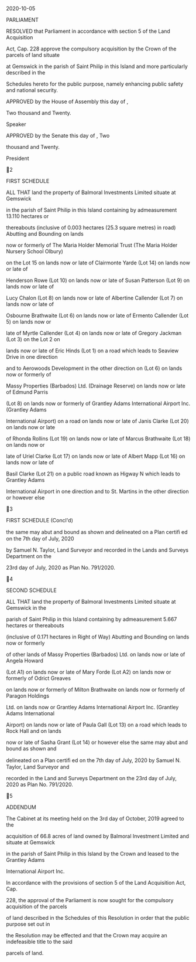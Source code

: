 2020-10-05

PARLIAMENT

RESOLVED that Parliament in accordance with section 5 of the Land Acquisition

Act, Cap. 228 approve the compulsory acquisition by the Crown of the parcels of land situate

at Gemswick in the parish of Saint Philip in this Island and more particularly described in the

Schedules hereto for the public purpose, namely enhancing public safety and national security.

APPROVED by the House of Assembly this          day of                                     ,

Two thousand and Twenty.

Speaker

APPROVED by the Senate this              day of                                               , Two

thousand and Twenty.

President

2

FIRST SCHEDULE

ALL THAT land the property of Balmoral Investments Limited situate at Gemswick

in  the  parish  of  Saint  Philip  in  this  Island  containing  by  admeasurement  13.110  hectares  or

thereabouts (inclusive of 0.003 hectares (25.3 square metres) in road) Abutting and Bounding on lands

now or formerly of The Maria Holder  Memorial Trust (The Maria Holder Nursery School Olbury)

on  the  Lot  15  on  lands  now  or  late  of  Clairmonte Yarde  (Lot  14)  on  lands  now  or  late  of

Henderson Rowe (Lot 10) on lands now or late of Susan Patterson (Lot 9) on lands now or late of

Lucy Chalon (Lot 8) on lands now or late of Albertine Callender (Lot 7) on lands now or late of

Osbourne Brathwaite (Lot 6) on lands now or late of Ermento Callender (Lot 5) on lands now or

late of Myrtle Callender (Lot 4) on lands now or late of Gregory Jackman (Lot 3) on the Lot 2 on

lands now or late of Eric Hinds (Lot 1) on a road which leads to Seaview Drive in one direction

and to Aerowoods Development in the other direction on (Lot 6) on lands now or formerly of

Massy Properties (Barbados) Ltd. (Drainage Reserve) on lands now or late of Edmund Parris

(Lot 8) on lands now or formerly of Grantley Adams International Airport Inc. (Grantley Adams

International Airport) on a road on lands now or late of Janis Clarke (Lot 20) on lands now or late

of Rhonda Rollins (Lot 19) on lands now or late of Marcus Brathwaite (Lot 18) on lands now or

late of Uriel Clarke (Lot 17) on lands now or late of Albert Mapp (Lot 16) on lands now or late of

Basil Clarke (Lot 21) on a public road known as Higway N which leads to Grantley Adams

International Airport in one direction and to St. Martins in the other direction or however else

3

FIRST SCHEDULE (Concl'd)

the same may abut and bound as shown and delineated on a Plan certiﬁ ed on the 7th day of July, 2020

by Samuel N. Taylor, Land Surveyor and recorded in the Lands and Surveys Department on the

23rd day of July, 2020 as Plan  No. 791/2020.

4

SECOND SCHEDULE

ALL THAT land the property of Balmoral Investments Limited situate at Gemswick in the

parish of Saint Philip in this Island containing by admeasurement 5.667 hectares or thereabouts

(inclusive of 0.171 hectares in Right of Way) Abutting and Bounding on lands now or formerly

of  other  lands  of  Massy  Properties  (Barbados)  Ltd.  on  lands  now  or  late  of Angela  Howard

(Lot A1) on lands now or late of Mary Forde (Lot A2) on lands now or formerly of Odrict Greaves

on lands now or formerly of Milton Brathwaite on lands now or formerly of Paragon Holdings

Ltd. on lands now or Grantley Adams International Airport Inc. (Grantley Adams International

Airport) on lands now or late of Paula Gall (Lot 13) on a road which leads to Rock Hall and on lands

now or late of Sasha Grant (Lot 14) or however else the same may abut and bound as shown and

delineated on a Plan certiﬁ ed on the 7th day of July, 2020 by Samuel N. Taylor, Land Surveyor and

recorded in the Land and Surveys Department on the 23rd day of July, 2020 as Plan No. 791/2020.

5

ADDENDUM

The  Cabinet  at  its  meeting  held  on  the  3rd  day  of  October,  2019  agreed  to  the

acquisition of 66.8 acres of land owned by Balmoral Investment Limited and situate at Gemswick

in  the  parish  of  Saint  Philip  in  this  Island  by  the  Crown  and  leased  to  the  Grantley Adams

International Airport Inc.

  In accordance with the provisions of section 5 of the Land Acquisition Act, Cap.

228, the approval of the Parliament is now sought for the compulsory acquisition of the parcels

of land described in the Schedules of this Resolution in order that the public purpose set out in

the Resolution may be effected and that the Crown may acquire an indefeasible title to the said

parcels of land.

